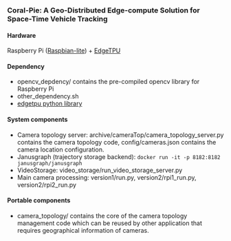 ### Coral-Pie: A Geo-Distributed Edge-compute Solution for Space-Time Vehicle Tracking

#### Hardware
Raspberry Pi ([Raspbian-lite](https://www.raspberrypi.org/downloads/raspberry-pi-os/)) + [EdgeTPU](https://coral.ai/products/accelerator)

#### Dependency
- opencv_depdency/ contains the pre-compiled opencv library for Raspberry Pi
- other_dependency.sh
- [edgetpu python library](https://coral.ai/docs/accelerator/get-started/)

#### System components
- Camera topology server: archive/cameraTop/camera_topology_server.py contains the camera topology code, config/cameras.json contains the camera location configuration.
- Janusgraph (trajectory storage backend): `docker run -it -p 8182:8182 janusgraph/janusgraph`
- VideoStorage: video_storage/run_video_storage_server.py
- Main camera processing: version1/run.py, version2/rpi1_run.py, version2/rpi2_run.py

#### Portable components
- camera_topology/ contains the core of the camera topology management code which can be reused by other application that requires geographical information of cameras.
